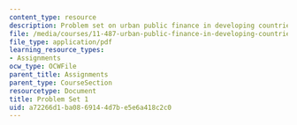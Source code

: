 ```yaml
---
content_type: resource
description: Problem set on urban public finance in developing countries.
file: /media/courses/11-487-urban-public-finance-in-developing-countries-fall-2004/a72266d1ba0869144d7be5e6a418c2c0_ps1.pdf
file_type: application/pdf
learning_resource_types:
- Assignments
ocw_type: OCWFile
parent_title: Assignments
parent_type: CourseSection
resourcetype: Document
title: Problem Set 1
uid: a72266d1-ba08-6914-4d7b-e5e6a418c2c0
---
```

